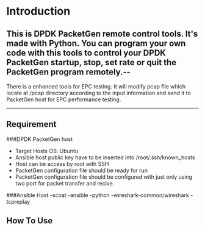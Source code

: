 Introduction
===========================
This is DPDK PacketGen remote control tools. It's made with Python. You can program your own code with this tools to control your DPDK PacketGen startup, stop, set rate or quit the PacketGen program remotely.--
 --
There is a enhanced tools for EPC testing. It will modify pcap file which locate at /pcap directory according to the input information and send it to PacketGen host for EPC performance testing.


****

## Requirement
###DPDK PacketGen host
- Target Hosts OS: Ubuntu
- Ansible host public key have to be inserted into /root/.ssh/known_hosts 
- Host can be access by root with SSH
- PacketGen configuration file should be ready for run
- PacketGen configuration file should be configured with just only using two port for packet transfer and recive.

###Ansible Host
-scoat
-ansible
-python
-wireshark-common/wireshark
-tcpreplay

## How To Use

